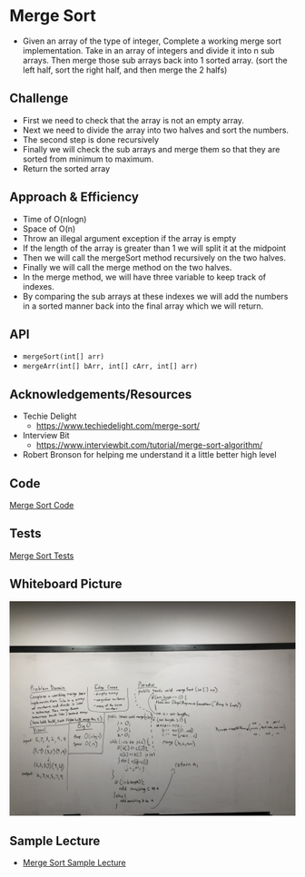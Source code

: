 # Merge Sort
- Given an array of the type of integer, Complete a working merge sort implementation. Take in an
array of integers and divide it into n sub arrays. Then merge those sub arrays back into 1 sorted array.
(sort the left half, sort the right half, and then merge the 2 halfs)  

## Challenge
- First we need to check that the array is not an empty array.
- Next we need to divide the array into two halves and sort the numbers. 
- The second step is done recursively 
- Finally we will check the sub arrays and merge them so that they are sorted from minimum to maximum.
- Return the sorted array

## Approach & Efficiency
- Time of O(nlogn)
- Space of O(n)
- Throw an illegal argument exception if the array is empty
- If the length of the array is greater than 1 we will split it at the midpoint
- Then we will call the mergeSort method recursively on the two halves.
- Finally we will call the merge method on the two halves.
- In the merge method, we will have three variable to keep track of indexes. 
- By comparing the sub arrays at these indexes we will add the numbers in a sorted manner back into the 
final array which we will return.

## API
- ```mergeSort(int[] arr)```
- ```mergeArr(int[] bArr, int[] cArr, int[] arr)```

## Acknowledgements/Resources
- Techie Delight
  - https://www.techiedelight.com/merge-sort/
- Interview Bit
  - https://www.interviewbit.com/tutorial/merge-sort-algorithm/
- Robert Bronson for helping me understand it a little better high level

## Code
[Merge Sort Code](../../src/main/java/Java/MergeSort/MergeSort.java)

## Tests
[Merge Sort Tests](../../src/test/java/Java/MergeSort/MergeSortTest.java)

## Whiteboard Picture
![](../img/mergeSort.jpeg)

## Sample Lecture
- [Merge Sort Sample Lecture](./InsertionSortSampleLecture.md)